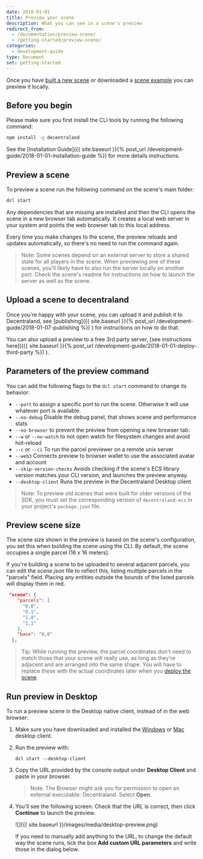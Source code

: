 ```yaml
---
date: 2018-01-01
title: Preview your scene
description: What you can see in a scene's preview
redirect_from:
  - /documentation/preview-scene/
  - /getting-started/preview-scene/
categories:
  - development-guide
type: Document
set: getting-started
---
```


Once you have [built a new scene](https://docs.decentraland.org/#create-your-first-scene) or downloaded a [scene example](https://github.com/decentraland-scenes/Awesome-Repository#examples) you can preview it locally.

## Before you begin

Please make sure you first install the CLI tools by running the following command:

```bash
npm install -g decentraland
```

See the [Installation Guide]({{ site.baseurl }}{% post_url /development-guide/2018-01-01-installation-guide %}) for more details instructions.

## Preview a scene

To preview a scene run the following command on the scene's main folder:

```bash
dcl start
```

Any dependencies that are missing are installed and then the CLI opens the scene in a new browser tab automatically. It creates a local web server in your system and points the web browser tab to this local address.

Every time you make changes to the scene, the preview reloads and updates automatically, so there's no need to run the command again.

> Note: Some scenes depend on an external server to store a shared state for all players in the scene. When previewing one of these scenes, you'll likely have to also run the server locally on another port. Check the scene's readme for instructions on how to launch the server as well as the scene.

## Upload a scene to decentraland

Once you're happy with your scene, you can upload it and publish it to Decentraland, see [publishing]({{ site.baseurl }}{% post_url /development-guide/2018-01-07-publishing %}) ) for instructions on how to do that.

You can also upload a preview to a free 3rd party server, [see instructions here](({{ site.baseurl }}{% post_url /development-guide/2018-01-01-deploy-third-party %}) ).

## Parameters of the preview command

You can add the following flags to the `dcl start` command to change its behavior:

- `--port` to assign a specific port to run the scene. Otherwise it will use whatever port is available.
- `--no-debug` Disable the debug panel, that shows scene and performance stats
- `--no-browser` to prevent the preview from opening a new browser tab.
- `--w` or `--no-watch` to not open watch for filesystem changes and avoid hot-reload
- `--c` or `--ci` To run the parcel previewer on a remote unix server
- `--web3` Connects preview to browser wallet to use the associated avatar and account
- `--skip-version-checks` Avoids checking if the scene's ECS library version matches your CLI version, and launches the preview anyway.
- `--desktop-client` Runs the preview in the Decentraland Desktop client

> Note: To preview old scenes that were built for older versions of the SDK, you must set the corresponding version of `decentraland-ecs` in your project's `package.json` file.

## Preview scene size

The scene size shown in the preview is based on the scene's configuration, you set this when building the scene using the CLI. By default, the scene occupies a single parcel (16 x 16 meters).

If you're building a scene to be uploaded to several adjacent parcels, you can edit the _scene.json_ file to reflect this, listing multiple parcels in the "parcels" field. Placing any entities outside the bounds of the listed parcels will display them in red.

```json
 "scene": {
    "parcels": [
      "0,0",
      "0,1",
      "1,0",
      "1,1"
    ],
    "base": "0,0"
  },
```

> Tip: While running the preview, the parcel coordinates don't need to match those that your scene will really use, as long as they're adjacent and are arranged into the same shape. You will have to replace these with the actual coordinates later when you [deploy the scene](#upload-a-scene-to-decentraland).

## Run preview in Desktop

To run a preview scene in the Desktop native client, instead of in the web browser: 


1) Make sure you have downloaded and installed the [Windows](https://decentraland.org/download/) or [Mac](https://github.com/decentraland/explorer-desktop-launcher/releases/latest/download/Decentraland.dmg) desktop client.

2) Run the preview with:

	`dcl start --desktop-client`

3) Copy the URL provided by the console output under **Desktop Client** and paste in your browser.

	> Note: The Browser might ask you for permission to open an external executable: Decentraland. Select **Open**.

4) You'll see the following screen. Check that the URL is correct, then click **Continue** to launch the preview.

	![]({{ site.baseurl }}/images/media/desktop-preview.png)

	If you need to manually add anything to the URL, to change the default way the scene runs, tick the box **Add custom URL parameters** and write those in the dialog below.

 